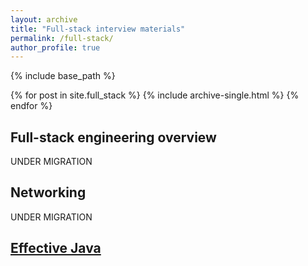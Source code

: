 ```yaml
---
layout: archive
title: "Full-stack interview materials"
permalink: /full-stack/
author_profile: true
---
```


{% include base_path %}

{% for post in site.full_stack %}
  {% include archive-single.html %}
{% endfor %}

## Full-stack engineering overview
UNDER MIGRATION

## Networking
UNDER MIGRATION

<h2>
    <a href="https://renee1988.github.io/panda-learning-cs//effective_java/">
        Effective Java
    </a>
</h2>
